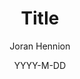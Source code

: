 ---
title: "Title"
sub: "description"
author: "Joran Hennion"
keywords: "comma, seperated, values"
date: "YYYY-M-DD"
---